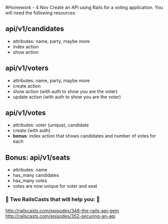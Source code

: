 #Homework - 4 Nov
Create an API using Rails for a voting application. You will need the following resources:

## api/v1/candidates
* attributes: name, party, maybe more
* index action
* show action
## api/v1/voters
* attributes: name, party, maybe more
* create action
* show action (with auth to show you are the voter)
* update action (with auth to show you are the voter)
## api/v1/votes
* attributes: voter (unique), candidate
* create (with auth)
* **bonus**: index action that shows candidates and number of votes for each
## Bonus: api/v1/seats
* attributes: name
* has_many candidates
* has_many votes
* votes are now unique for voter and seat

### :metal: Two RailsCasts that will help you: :metal:
http://railscasts.com/episodes/348-the-rails-api-gem
http://railscasts.com/episodes/352-securing-an-api
